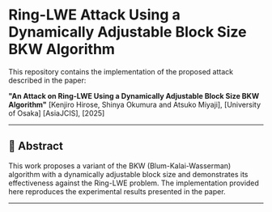 # Ring-LWE Attack Using a Dynamically Adjustable Block Size BKW Algorithm

This repository contains the implementation of the proposed attack described in the paper:

**"An Attack on Ring-LWE Using a Dynamically Adjustable Block Size BKW Algorithm"**
[Kenjiro Hirose, Shinya Okumura and Atsuko Miyaji], [University of Osaka]
[AsiaJCIS], [2025]

---

## 📄 Abstract

This work proposes a variant of the BKW (Blum-Kalai-Wasserman) algorithm with a dynamically adjustable block size and demonstrates its effectiveness against the Ring-LWE problem. The implementation provided here reproduces the experimental results presented in the paper.

---
